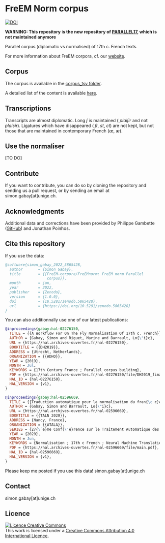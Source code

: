 # FreEM Norm corpus

[![DOI](https://zenodo.org/badge/448937133.svg)](https://zenodo.org/badge/latestdoi/448937133)


**WARNING: This repository is the new repository of [PARALLEL17](https://github.com/e-ditiones/PARALLEL17), which is not maintained anymore**

Parallel corpus (diplomatic vs normalised) of 17th c. French texts.

For more information about FreEM corpora, cf. our [website](https://freem-corpora.github.io).

## Corpus

The corpus is available in the [corpus_tsv folder](https://github.com/FreEM-corpora/FreEMnorm/tree/master/corpus).

A detailed list of the content is available [here](https://github.com/FreEM-corpora/FreEMnorm/blob/master/TableOfContent.tsv).

## Transcriptions
Transcripts are almost diplomatic. Long *ſ* is maintained ( *plaiſir* and not *plaisir*).
Ligatures which have disappeared ( *ſt*, *st*, *ct*) are not kept, but not those that are maintained in contemporary French (*œ*, *æ*).

## Use the normaliser
\[TO DO\]

## Contribute
If you want to contribute, you can do so by cloning the repository and sending us a pull request, or by sending an email at simon.gabay[at]unige.ch.

## Acknowledgments
Additional data and corrections have been provided by Philippe Gambette ([GitHub](https://github.com/PhilippeGambette)) and Jonathan Poinhos.

## Cite this repository

If you use the data:

```bibtex
@software{simon_gabay_2022_5865428,
  author       = {Simon Gabay},
  title        = {{FreEM-corpora/FreEMnorm: FreEM norm Parallel
                   corpus}},
  month        = jan,
  year         = 2022,
  publisher    = {Zenodo},
  version      = {1.0.0},
  doi          = {10.5281/zenodo.5865428},
  url          = {https://doi.org/10.5281/zenodo.5865428}
}
```

You can also additionnally use one of our latest publications:

```bibtex
@inproceedings{gabay:hal-02276150,
  TITLE = {{A Workflow For On The Fly Normalisation Of 17th c. French}},
  AUTHOR = {Gabay, Simon and Riguet, Marine and Barrault, Lo{\"i}c},
  URL = {https://hal.archives-ouvertes.fr/hal-02276150},
  BOOKTITLE = {{DH2019}},
  ADDRESS = {Utrecht, Netherlands},
  ORGANIZATION = {{ADHO}},
  YEAR = {2019},
  MONTH = Jul,
  KEYWORDS = {17th Century France ; Parallel corpus building},
  PDF = {https://hal.archives-ouvertes.fr/hal-02276150/file/DH2019_final.pdf},
  HAL_ID = {hal-02276150},
  HAL_VERSION = {v1},
}
```

```bibtex
@inproceedings{gabay:hal-02596669,
  TITLE = {{Traduction automatique pour la normalisation du fran{\c c}ais du XVII e si{\`e}cle}},
  AUTHOR = {Gabay, Simon and Barrault, Lo{\"i}c},
  URL = {https://hal.archives-ouvertes.fr/hal-02596669},
  BOOKTITLE = {{TALN 2020}},
  ADDRESS = {Nancy, France},
  ORGANIZATION = {{ATALA}},
  SERIES = {27{\`e}me Conf{\'e}rence sur le Traitement Automatique des Langues Naturelles},
  YEAR = {2020},
  MONTH = Jun,
  KEYWORDS = {Normalisation ; 17th c French ; Neural Machine Translation (NMT) ; Statistical Machine Translation (SMT) ; Digital humanities ; Humanit{\'e}s num{\'e}riques ; Fran{\c c}ais classique ; Traduction automatique neuronale ; Traduction automatique statistique},
  PDF = {https://hal.archives-ouvertes.fr/hal-02596669/file/main.pdf},
  HAL_ID = {hal-02596669},
  HAL_VERSION = {v1},
}
```

Please keep me posted if you use this data! simon.gabay[at]unige.ch

## Contact
simon.gabay[at]unige.ch

## Licence
<a rel="license" href="http://creativecommons.org/licenses/by/4.0/"><img alt="Licence Creative Commons" style="border-width:0" src="https://i.creativecommons.org/l/by/4.0/88x31.png" /></a><br />This work is licensed under a <a rel="license" href="http://creativecommons.org/licenses/by/4.0/">Creative Commons Attribution 4.0 International Licence</a>.
